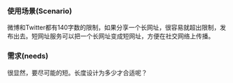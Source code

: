 ### 使用场景(Scenario)

微博和Twitter都有140字数的限制，如果分享一个长网址，很容易就超出限制，发布出去。短网址服务可以把一个长网址变成短网址，方便在社交网络上传播。

### 需求(needs)

很显然，要尽可能的短。长度设计为多少才合适呢？

